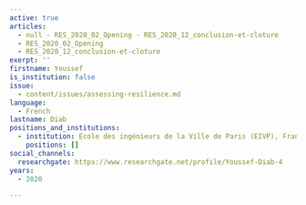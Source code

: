 ```yaml
---
active: true
articles:
  - null - RES_2020_02_Opening - RES_2020_12_conclusion-et-cloture
  - RES_2020_02_Opening
  - RES_2020_12_conclusion-et-cloture
exerpt: ''
firstname: Youssef
is_institution: false
issue:
  - content/issues/assessing-resilience.md
language:
  - French
lastname: Diab
positions_and_institutions:
  - institution: Ecole des ingénieurs de la Ville de Paris (EIVP), France
    positions: []
social_channels:
  researchgate: https://www.researchgate.net/profile/Youssef-Diab-4
years:
  - 2020

---
```

